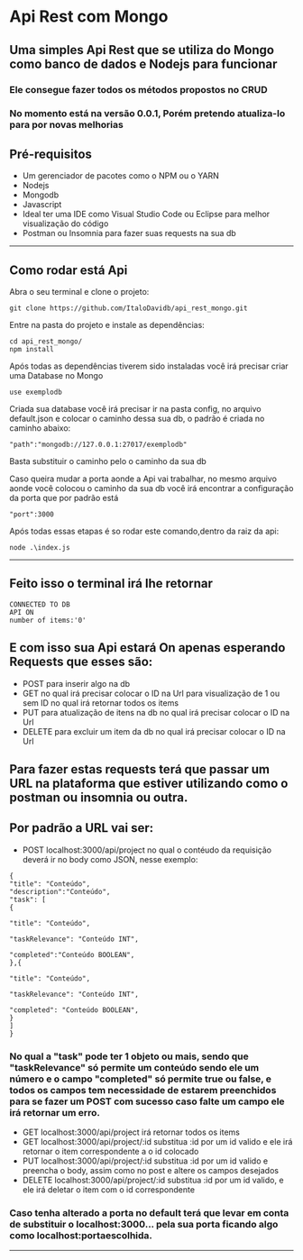 # Api Rest com Mongo
## Uma simples Api Rest que se utiliza do Mongo como banco de dados e Nodejs para funcionar
### Ele consegue fazer todos os métodos propostos no CRUD
### No momento está na versão 0.0.1, Porém pretendo atualiza-lo para por novas melhorias

## Pré-requisitos
- Um gerenciador de pacotes como o NPM ou o YARN
- Nodejs
- Mongodb
- Javascript
- Ideal ter uma IDE como Visual Studio Code ou Eclipse para melhor visualização do código
- Postman ou Insomnia para fazer suas requests na sua db
---
## Como rodar está Api
Abra o seu terminal e clone o projeto:
```
git clone https://github.com/ItaloDavidb/api_rest_mongo.git
```
Entre na pasta do projeto e instale as dependências:
```
cd api_rest_mongo/
npm install
```
Após todas as dependências tiverem sido instaladas você irá precisar criar uma Database no Mongo
```
use exemplodb
```
Criada sua database você irá precisar ir na pasta config, no arquivo default.json e colocar o caminho dessa sua db,
o padrão é criada no caminho abaixo:
```
"path":"mongodb://127.0.0.1:27017/exemplodb"
```
Basta substituir o caminho pelo o caminho da sua db

Caso queira mudar a porta aonde a Api vai trabalhar, no mesmo arquivo aonde você colocou o caminho da sua db você irá encontrar  a configuração da porta que por padrão está
```
"port":3000
```

Após todas essas etapas é so rodar este comando,dentro da raiz da api:
```
node .\index.js
```
---
## Feito isso o terminal irá lhe retornar 
```
CONNECTED TO DB
API ON
number of items:'0'
```
## E com isso sua Api estará On apenas esperando Requests que esses são:
- POST para inserir algo na db
- GET  no qual irá precisar colocar o ID na Url para visualização de 1 ou sem ID no qual irá retornar todos os items
- PUT para atualização de itens na db no qual irá precisar colocar o ID na Url
- DELETE para excluir um item da db no qual irá precisar colocar o ID na Url
## Para fazer estas requests terá que passar um URL na plataforma que estiver utilizando como o postman ou insomnia ou outra.
## Por padrão a URL vai ser:
- POST localhost:3000/api/project no qual o contéudo da requisição deverá ir no body como JSON, nesse exemplo:
```
{
"title": "Conteúdo",
"description":"Conteúdo",
"task": [
{

"title": "Conteúdo",

"taskRelevance": "Conteúdo INT",

"completed":"Conteúdo BOOLEAN",
},{

"title": "Conteúdo",

"taskRelevance": "Conteúdo INT",

"completed": "Conteúdo BOOLEAN", 
}
]
}
```
### No qual a "task" pode ter 1 objeto ou mais, sendo que "taskRelevance" só permite um conteúdo sendo ele um número e o campo "completed" só permite true ou false, e todos os campos tem necessidade de estarem preenchidos para se fazer um POST com sucesso caso falte um campo ele irá retornar um erro.

- GET localhost:3000/api/project irá retornar todos os items
- GET localhost:3000/api/project/:id substitua :id por um id valido e ele irá retornar o item correspondente a o id colocado
- PUT localhost:3000/api/project/:id substitua :id por um id valido e preencha o body, assim como no post e altere os campos desejados
- DELETE localhost:3000/api/project/:id substitua :id por um id valido, e ele irá deletar o item com o id correspondente
### Caso tenha alterado a porta no default terá que levar em conta de substituir o localhost:3000... pela sua porta ficando algo como localhost:portaescolhida.
---
